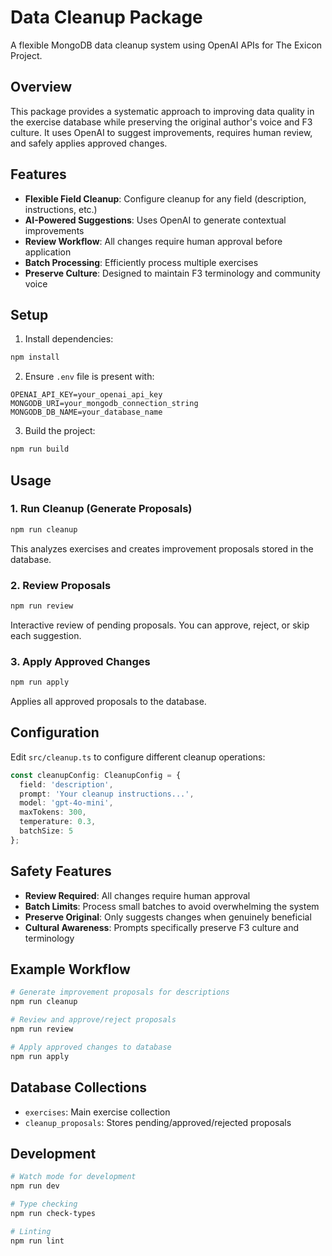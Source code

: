 # Data Cleanup Package

A flexible MongoDB data cleanup system using OpenAI APIs for The Exicon Project.

## Overview

This package provides a systematic approach to improving data quality in the exercise database while preserving the original author's voice and F3 culture. It uses OpenAI to suggest improvements, requires human review, and safely applies approved changes.

## Features

- **Flexible Field Cleanup**: Configure cleanup for any field (description, instructions, etc.)
- **AI-Powered Suggestions**: Uses OpenAI to generate contextual improvements
- **Review Workflow**: All changes require human approval before application
- **Batch Processing**: Efficiently process multiple exercises
- **Preserve Culture**: Designed to maintain F3 terminology and community voice

## Setup

1. Install dependencies:
```bash
npm install
```

2. Ensure `.env` file is present with:
```
OPENAI_API_KEY=your_openai_api_key
MONGODB_URI=your_mongodb_connection_string
MONGODB_DB_NAME=your_database_name
```

3. Build the project:
```bash
npm run build
```

## Usage

### 1. Run Cleanup (Generate Proposals)
```bash
npm run cleanup
```
This analyzes exercises and creates improvement proposals stored in the database.

### 2. Review Proposals
```bash
npm run review
```
Interactive review of pending proposals. You can approve, reject, or skip each suggestion.

### 3. Apply Approved Changes
```bash
npm run apply
```
Applies all approved proposals to the database.

## Configuration

Edit `src/cleanup.ts` to configure different cleanup operations:

```typescript
const cleanupConfig: CleanupConfig = {
  field: 'description',
  prompt: 'Your cleanup instructions...',
  model: 'gpt-4o-mini',
  maxTokens: 300,
  temperature: 0.3,
  batchSize: 5
};
```

## Safety Features

- **Review Required**: All changes require human approval
- **Batch Limits**: Process small batches to avoid overwhelming the system
- **Preserve Original**: Only suggests changes when genuinely beneficial
- **Cultural Awareness**: Prompts specifically preserve F3 culture and terminology

## Example Workflow

```bash
# Generate improvement proposals for descriptions
npm run cleanup

# Review and approve/reject proposals
npm run review

# Apply approved changes to database
npm run apply
```

## Database Collections

- `exercises`: Main exercise collection
- `cleanup_proposals`: Stores pending/approved/rejected proposals

## Development

```bash
# Watch mode for development
npm run dev

# Type checking
npm run check-types

# Linting
npm run lint
```